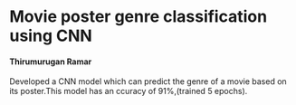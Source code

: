 # Movie poster genre classification using CNN
#### Thirumurugan Ramar

Developed a CNN model which can predict the genre of a movie based on its poster.This model has an ccuracy of 91%,(trained 5 epochs).

